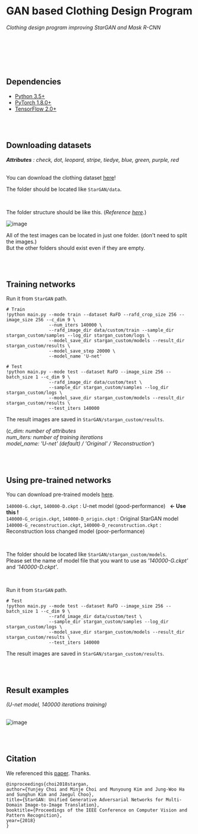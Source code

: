 # GAN based Clothing Design Program 

_Clothing design program improving StarGAN and Mask R-CNN_

<br><br>



<br><br>

## Dependencies
* [Python 3.5+](https://www.continuum.io/downloads)
* [PyTorch 1.8.0+](http://pytorch.org/)
* [TensorFlow 2.0+](https://www.tensorflow.org/)

<br><br>



## Downloading datasets

___Attributes__ : check, dot, leopard, stripe, tiedye, blue, green, purple, red_
<br><br>


You can download the clothing dataset [here](https://drive.google.com/drive/folders/12zLjMI1XY0Tl_QK2Gwb8P8V-yLsNvoFU?usp=sharing)!
<br>

The folder should be located like `StarGAN/data`.

<br>

The folder structure should be like this. (_Reference [here](https://github.com/yunjey/StarGAN/blob/master/jpg/RaFD.md)._)

![image](https://user-images.githubusercontent.com/37769713/118932307-daa3ff80-b982-11eb-93da-0f3ad8c50c66.png)

All of the test images can be located in just one folder. (don't need to split the images.)<br>
But the other folders should exist even if they are empty.




<br><br>


## Training networks 
Run it from `StarGAN` path.<br>

```
# Train
!python main.py --mode train --dataset RaFD --rafd_crop_size 256 --image_size 256 --c_dim 9 \
                --num_iters 140000 \
                --rafd_image_dir data/custom/train --sample_dir stargan_custom/samples --log_dir stargan_custom/logs \
                --model_save_dir stargan_custom/models --result_dir stargan_custom/results \
                --model_save_step 20000 \
                --model_name 'U-net'
```

```
# Test
!python main.py --mode test --dataset RaFD --image_size 256 --batch_size 1 --c_dim 9 \
                --rafd_image_dir data/custom/test \
                --sample_dir stargan_custom/samples --log_dir stargan_custom/logs \
                --model_save_dir stargan_custom/models --result_dir stargan_custom/results \
                --test_iters 140000
```

The result images are saved in `StarGAN/stargan_custom/results`.

(_c_dim: number of attributes<br>num_iters: number of training iterations<br>model_name: 'U-net' (default) / 'Original' / 'Reconstruction'_)
<br>

<br><br>


## Using pre-trained networks
You can download pre-trained models [here](https://drive.google.com/drive/folders/1YA8Ju_UAwqj8HBe-G6bPw0F3nXCaUl_J?usp=sharing).<br>

`140000-G.ckpt`, `140000-D.ckpt` : U-net model (good-performance) &nbsp; __<- Use this !__<br>
`140000-G_origin.ckpt`, `140000-D_origin.ckpt` : Original StarGAN model<br>
`140000-G_reconstruction.ckpt`, `140000-D_reconstruction.ckpt` : Reconstruction loss changed model (poor-performance) <br>

<br>

The folder should be located like `StarGAN/stargan_custom/models`.<br>
Please set the name of model file that you want to use as _'140000-G.ckpt'_ and _'140000-D.ckpt'_.

<br>

Run it from `StarGAN` path.<br>
```
# Test
!python main.py --mode test --dataset RaFD --image_size 256 --batch_size 1 --c_dim 9 \
                --rafd_image_dir data/custom/test \
                --sample_dir stargan_custom/samples --log_dir stargan_custom/logs \
                --model_save_dir stargan_custom/models --result_dir stargan_custom/results \
                --test_iters 140000
```



The result images are saved in `StarGAN/stargan_custom/results`.

<br><br>


## Result examples
_(U-net model, 140000 iterations training)_
<br><br>

![image](https://user-images.githubusercontent.com/37769713/120093837-c963ab80-c157-11eb-9a32-f4e348e4b727.png)



<br><br>


## Citation

We referenced this [paper](https://arxiv.org/abs/1711.09020). Thanks.
```
@inproceedings{choi2018stargan,
author={Yunjey Choi and Minje Choi and Munyoung Kim and Jung-Woo Ha and Sunghun Kim and Jaegul Choo},
title={StarGAN: Unified Generative Adversarial Networks for Multi-Domain Image-to-Image Translation},
booktitle={Proceedings of the IEEE Conference on Computer Vision and Pattern Recognition},
year={2018}
}
```
